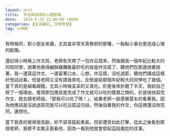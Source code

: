 ```yaml
---
layout: post
title:  炸豆腐造成的心理創傷
date:   2018-6-24 12:00:00 +0800
categories: [生活雜記, 突發奇想]
tag: 小時候
---
```



有時候阿，對小朋友來講，尤其是非常天真無邪的那種，一點點小事也會造成心理的創傷。

還記得小時候上作文班，老師有天帶了一包炸豆腐來，然後跟我一個年紀比較大的同班同學，說著他覺得鹹酥雞攤販最好吃的就是炸豆腐了，聽他們在那邊說著說著，我一邊寫這作文，一邊留著口水，心想，炸豆腐，沒吃過耶，聽他們講成這樣好想試試看。但是老師又沒有請我來吃，反倒是給那個年紀較大的同學吃了幾個。當下真的是越看越餓，尤其小時候呆呆的又貪吃。於是後來折磨了半天，我給自己掰了一個理由，覺得那包應該是完成了作文就可以吃的獎賞之類的，於是快快寫完作文，跑去跟老師說，「那我可以吃了嗎！」，結果老師一臉感覺莫名的看著我，因為他應該是沒說過寫完就可以吃豆腐這句話，然後指著我的作文，你這裡還沒改完阿，還想吃。

當下我真的覺得很丟臉，好不容易鼓起勇氣，但卻遭受如此打擊，從此之後看到那個老師，我都不太敢正面看他，因為一看到他就會想起這段尷尬的往事。